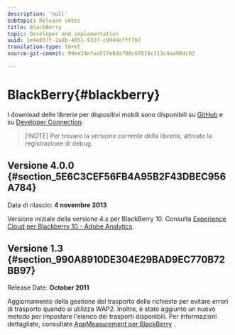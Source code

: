 ```yaml
---
description: 'null'
subtopic: Release notes
title: BlackBerry
topic: Developer and implementation
uuid: 1e4e037f-2a8b-4051-9327-c9949efff7b7
translation-type: tm+mt
source-git-commit: 99ee24efaa517e8da700c67818c111c4aa90dc02

---
```



# BlackBerry{#blackberry}

I download delle librerie per dispositivi mobili sono disponibili su [GitHub](https://github.com/Adobe-Marketing-Cloud/mobile-services) e su [Developer Connection](https://marketing.adobe.com/developer/gallery/marketing-cloud-for-blackberry-10-adobe-analytics).

> [!NOTE] Per trovare la versione corrente della libreria, attivate la registrazione di debug.

## Versione 4.0.0 {#section_5E6C3CEF56FB4A95B2F43DBEC956A784}

Data di rilascio: **4 novembre 2013**

Versione iniziale della versione 4.x per BlackBerry 10. Consulta [Experience Cloud per Blackberry 10 - Adobe Analytics](https://marketing.adobe.com/developer/gallery/marketing-cloud-for-blackberry-10-adobe-analytics).

## Versione 1.3 {#section_990A8910DE304E29BAD9EC770B72BB97}

Release Date: **October 2011**

Aggiornamento della gestione del trasporto delle richieste per evitare errori di trasporto quando si utilizza WAP2. Inoltre, è stato aggiunto un nuovo metodo per impostare l'elenco dei trasporti disponibili. Per informazioni dettagliate, consultate [AppMeasurement per BlackBerry](https://marketing.adobe.com/resources/help/en_US/sc/appmeasurement/blackberry/oms_sc_appmeasure_blackberry.pdf) .
